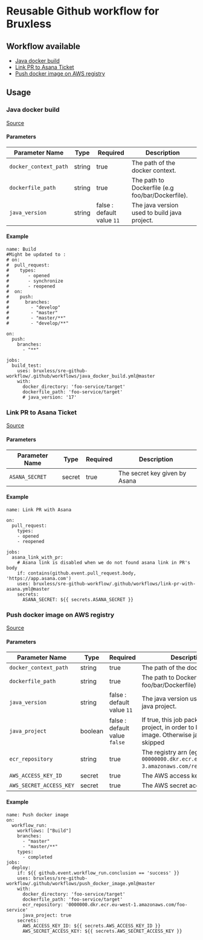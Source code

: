 # Reusable Github workflow for Bruxless

## Workflow available

- [Java docker build](#java-docker-build)
- [Link PR to Asana Ticket](#link-pr-to-asana-ticket)
- [Push docker image on AWS registry](#push-docker-image-on-aws-registry)

## Usage

### Java docker build

[Source](.github/workflows/java_docker_build.yml)

#### Parameters

| Parameter Name        | Type   | Required                   | Description                                      |
|-----------------------|--------|----------------------------|--------------------------------------------------|
| `docker_context_path` | string | true                       | The path of the docker context.                  |
| `dockerfile_path`     | string | true                       | The path to Dockerfile (e.g foo/bar/Dockerfile). |
| `java_version`        | string | false : default value `11` | The java version used to build java project.     |

#### Example

```
name: Build
#Might be updated to :
# on:
#  pull_request:
#    types:
#       - opened
#       - synchronize
#       - reopened
#  on:
#    push:
#      branches:
#        - "develop"
#        - "master"
#        - "master/**"
#        - "develop/**"

on:
  push:
    branches:
      - "**"

jobs:
  build_test:
    uses: bruxless/sre-github-workflow/.github/workflows/java_docker_build.yml@master
    with:
      docker_directory: 'foo-service/target'
      dockerfile_path: 'foo-service/target'
      # java_version: '17'
```

### Link PR to Asana Ticket

[Source](.github/workflows/link-pr-with-asana.yml)

#### Parameters

| Parameter Name | Type   | Required | Description                   |
|----------------|--------|----------|-------------------------------|
| `ASANA_SECRET` | secret | true     | The secret key given by Asana |

#### Example

```
name: Link PR with Asana

on:
  pull_request:
    types:
    - opened
    - reopened

jobs:
  asana_link_with_pr:
    # Asana link is disabled when we do not found asana link in PR's body
    if: contains(github.event.pull_request.body, 'https://app.asana.com')
    uses: bruxless/sre-github-workflow/.github/workflows/link-pr-with-asana.yml@master
    secrets:
      ASANA_SECRET: ${{ secrets.ASANA_SECRET }}
```

### Push docker image on AWS registry

[Source](.github/workflows/push_docker_image.yml)

#### Parameters

| Parameter Name          | Type    | Required                      | Description                                                                                            |
|-------------------------|---------|-------------------------------|--------------------------------------------------------------------------------------------------------|
| `docker_context_path`   | string  | true                          | The path of the docker context.                                                                        |
| `dockerfile_path`       | string  | true                          | The path to Dockerfile (e.g foo/bar/Dockerfile).                                                       |
| `java_version`          | string  | false : default value `11`    | The java version used to build java project.                                                           |
| `java_project`          | boolean | false : default value `false` | If true, this job package mvn project, in order to build docker image. Otherwise java build is skipped |
| `ecr_repository`        | string  | true                          | The registry arn (eg `00000000.dkr.ecr.eu-west-3.amazonaws.com/registry_name`)                         |
| `AWS_ACCESS_KEY_ID`     | secret  | true                          | The AWS access key id                                                                                  |
| `AWS_SECRET_ACCESS_KEY` | secret  | true                          | The AWS secret access id                                                                               |

#### Example

```
name: Push docker image
on:
  workflow_run:
    workflows: ["Build"]
    branches:
      - "master"
      - "master/**"
    types:
      - completed
jobs:
  deploy:
    if: ${{ github.event.workflow_run.conclusion == 'success' }}
    uses: bruxless/sre-github-workflow/.github/workflows/push_docker_image.yml@master
    with:
      docker_directory: 'foo-service/target'
      dockerfile_path: 'foo-service/target'
      ecr_repository: '0000000.dkr.ecr.eu-west-1.amazonaws.com/foo-service'
      java_project: true
    secrets:
      AWS_ACCESS_KEY_ID: ${{ secrets.AWS_ACCESS_KEY_ID }}
      AWS_SECRET_ACCESS_KEY: ${{ secrets.AWS_SECRET_ACCESS_KEY }}

```
